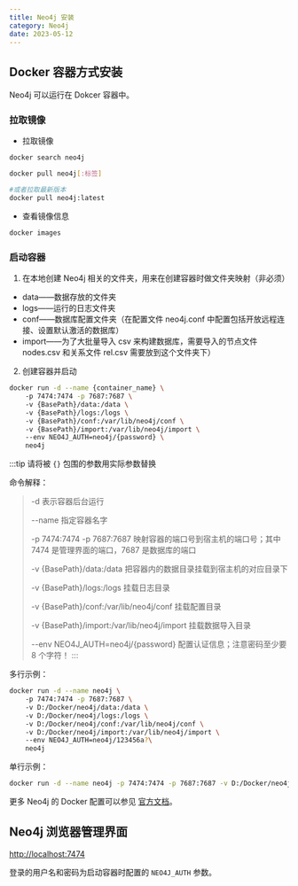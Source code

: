 ```yaml
---
title: Neo4j 安装
category: Neo4j
date: 2023-05-12
---
```


## Docker 容器方式安装

Neo4j 可以运行在 Dokcer 容器中。

### 拉取镜像

- 拉取镜像

```bash
docker search neo4j

docker pull neo4j[:标签]

#或者拉取最新版本
docker pull neo4j:latest
```

- 查看镜像信息

```bash
docker images
```

### 启动容器

1. 在本地创建 Neo4j 相关的文件夹，用来在创建容器时做文件夹映射（非必须）

- data——数据存放的文件夹
- logs——运行的日志文件夹
- conf——数据库配置文件夹（在配置文件 neo4j.conf 中配置包括开放远程连接、设置默认激活的数据库）
- import——为了大批量导入 csv 来构建数据库，需要导入的节点文件 nodes.csv 和关系文件 rel.csv 需要放到这个文件夹下）

2. 创建容器并启动

```bash
docker run -d --name {container_name} \ 
    -p 7474:7474 -p 7687:7687 \ 
    -v {BasePath}/data:/data \ 
    -v {BasePath}/logs:/logs \ 
    -v {BasePath}/conf:/var/lib/neo4j/conf \ 
    -v {BasePath}/import:/var/lib/neo4j/import \ 
    --env NEO4J_AUTH=neo4j/{password} \ 
    neo4j
```

:::tip
请将被 `{}` 包围的参数用实际参数替换

命令解释：

> -d 表示容器后台运行 
>
> --name 指定容器名字
>
> -p 7474:7474 -p 7687:7687 映射容器的端口号到宿主机的端口号；其中 7474 是管理界面的端口，7687 是数据库的端口
>
> -v {BasePath}/data:/data  把容器内的数据目录挂载到宿主机的对应目录下
>
> -v {BasePath}/logs:/logs  挂载日志目录
>
> -v {BasePath}/conf:/var/lib/neo4j/conf  挂载配置目录
>
> -v {BasePath}/import:/var/lib/neo4j/import  挂载数据导入目录
>
> --env NEO4J_AUTH=neo4j/{password} 配置认证信息；注意密码至少要 8 个字符！
:::

多行示例：

```bash
docker run -d --name neo4j \ 
    -p 7474:7474 -p 7687:7687 \ 
    -v D:/Docker/neo4j/data:/data \ 
    -v D:/Docker/neo4j/logs:/logs \ 
    -v D:/Docker/neo4j/conf:/var/lib/neo4j/conf \ 
    -v D:/Docker/neo4j/import:/var/lib/neo4j/import \ 
    --env NEO4J_AUTH=neo4j/123456a?\ 
    neo4j
```

单行示例：

```bash
docker run -d --name neo4j -p 7474:7474 -p 7687:7687 -v D:/Docker/neo4j/data:/data -v D:/Docker/neo4j/logs:/logs --env NEO4J_AUTH=neo4j/123456a? neo4j
```

更多 Neo4j 的 Docker 配置可以参见 [官方文档](https://neo4j.com/docs/operations-manual/current/docker/introduction/)。

## Neo4j 浏览器管理界面

[http://localhost:7474](http://localhost:7474)

登录的用户名和密码为启动容器时配置的 `NEO4J_AUTH` 参数。